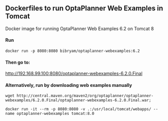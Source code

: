 ## Dockerfiles to run OptaPlanner Web Examples in Tomcat
Docker image for running OptaPlanner Web Examples 6.2 on Tomcat 8

#### Run

    docker run -p 8080:8080 bibryam/optaplanner-webexamples:6.2

#### Then go to:
http://192.168.99.100:8080/optaplanner-webexamples-6.2.0.Final


#### Alternatively, run by downloading web examples manually

    wget http://central.maven.org/maven2/org/optaplanner/optaplanner-webexamples/6.2.0.Final/optaplanner-webexamples-6.2.0.Final.war;

    docker run -it --rm -p 8080:8080 -v .:/usr/local/tomcat/webapps/ --name optaplanner-webexamples tomcat:8.0

